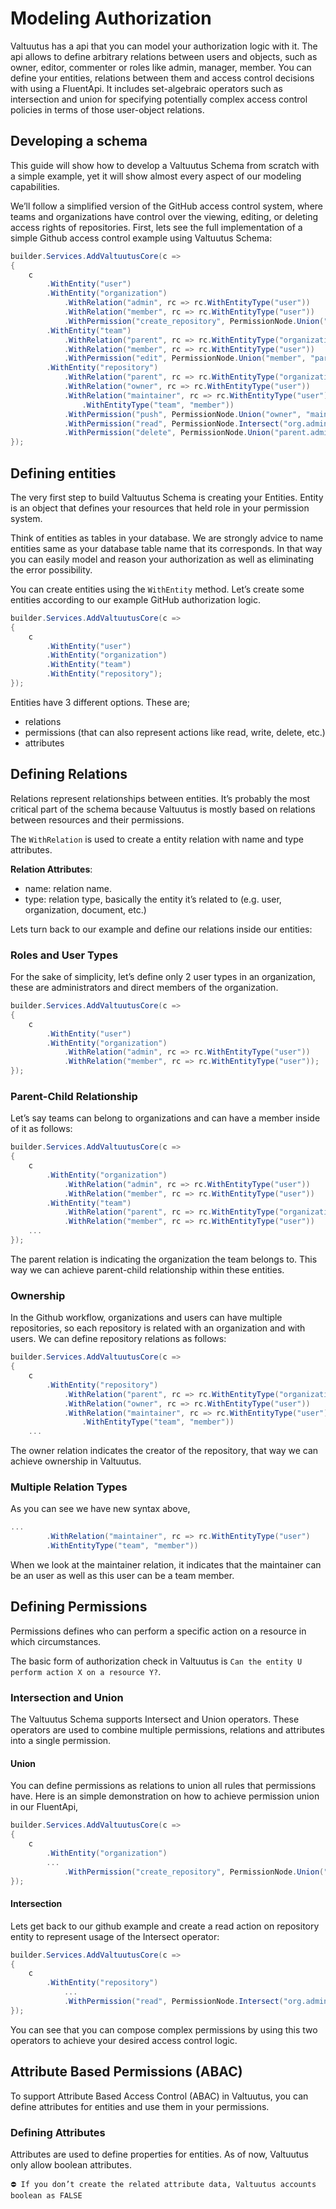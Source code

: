 # Modeling Authorization 
Valtuutus has a api that you can model your authorization logic with it. The api allows to define arbitrary relations between users and objects, such as owner, editor, commenter or roles like admin, manager, member.
You can define your entities, relations between them and access control decisions with using a FluentApi. 
It includes set-algebraic operators such as intersection and union for specifying potentially complex access control policies in terms of those user-object relations.

## Developing a schema
This guide will show how to develop a Valtuutus Schema from scratch with a simple example, yet it will show almost every aspect of our modeling capabilities.

We’ll follow a simplified version of the GitHub access control system, where teams and organizations have control over the viewing, editing, or deleting access rights of repositories.
First, lets see the full implementation of a simple Github access control example using Valtuutus Schema:

```csharp
builder.Services.AddValtuutusCore(c =>
{
    c
        .WithEntity("user")
        .WithEntity("organization")
            .WithRelation("admin", rc => rc.WithEntityType("user"))
            .WithRelation("member", rc => rc.WithEntityType("user"))
            .WithPermission("create_repository", PermissionNode.Union("admin", "member"))
        .WithEntity("team")
            .WithRelation("parent", rc => rc.WithEntityType("organization"))
            .WithRelation("member", rc => rc.WithEntityType("user"))
            .WithPermission("edit", PermissionNode.Union("member", "parent.admin"))
        .WithEntity("repository")
            .WithRelation("parent", rc => rc.WithEntityType("organization"))
            .WithRelation("owner", rc => rc.WithEntityType("user"))
            .WithRelation("maintainer", rc => rc.WithEntityType("user")
                .WithEntityType("team", "member"))
            .WithPermission("push", PermissionNode.Union("owner", "maintainer"))
            .WithPermission("read", PermissionNode.Intersect("org.admin", PermissionNode.Union("owner", "maintainer", "org.member")))
            .WithPermission("delete", PermissionNode.Union("parent.admin", "owner"));
});
```

## Defining entities
The very first step to build Valtuutus Schema is creating your Entities. Entity is an object that defines your resources that held role in your permission system.

Think of entities as tables in your database. We are strongly advice to name entities same as your database table name that its corresponds. In that way you can easily model and reason your authorization as well as eliminating the error possibility.

You can create entities using the `WithEntity` method. Let’s create some entities according to our example GitHub authorization logic.


```csharp
builder.Services.AddValtuutusCore(c =>
{
    c
        .WithEntity("user")
        .WithEntity("organization")
        .WithEntity("team")
        .WithEntity("repository");
});
``` 

Entities have 3 different options. These are;

- relations
- permissions (that can also represent actions like read, write, delete, etc.)
- attributes

## Defining Relations
Relations represent relationships between entities. It’s probably the most critical part of the schema because Valtuutus is mostly based on relations between resources and their permissions.

The `WithRelation` is used to create a entity relation with name and type attributes.

**Relation Attributes**:
- name: relation name.
- type: relation type, basically the entity it’s related to (e.g. user, organization, document, etc.)

Lets turn back to our example and define our relations inside our entities:


### Roles and User Types

For the sake of simplicity, let’s define only 2 user types in an organization, these are administrators and direct members of the organization.

```csharp
builder.Services.AddValtuutusCore(c =>
{
    c
        .WithEntity("user")
        .WithEntity("organization")
            .WithRelation("admin", rc => rc.WithEntityType("user"))
            .WithRelation("member", rc => rc.WithEntityType("user"));
});
```

### Parent-Child Relationship
Let’s say teams can belong to organizations and can have a member inside of it as follows:
```csharp
builder.Services.AddValtuutusCore(c =>
{
    c
        .WithEntity("organization")
            .WithRelation("admin", rc => rc.WithEntityType("user"))
            .WithRelation("member", rc => rc.WithEntityType("user"))
        .WithEntity("team")
            .WithRelation("parent", rc => rc.WithEntityType("organization"))
            .WithRelation("member", rc => rc.WithEntityType("user"))
    ...
});
```
The parent relation is indicating the organization the team belongs to. This way we can achieve parent-child relationship within these entities.

### Ownership
In the Github workflow, organizations and users can have multiple repositories, so each repository is related with an organization and with users. We can define repository relations as follows:
```csharp
builder.Services.AddValtuutusCore(c =>
{
    c
        .WithEntity("repository")
            .WithRelation("parent", rc => rc.WithEntityType("organization"))
            .WithRelation("owner", rc => rc.WithEntityType("user"))
            .WithRelation("maintainer", rc => rc.WithEntityType("user")
                .WithEntityType("team", "member"))
    ...
```

The owner relation indicates the creator of the repository, that way we can achieve ownership in Valtuutus.

### Multiple Relation Types
As you can see we have new syntax above,
```csharp
...
        .WithRelation("maintainer", rc => rc.WithEntityType("user")
        .WithEntityType("team", "member"))
```
When we look at the maintainer relation, it indicates that the maintainer can be an user as well as this user can be a team member.

## Defining Permissions
Permissions defines who can perform a specific action on a resource in which circumstances.

The basic form of authorization check in Valtuutus is `Can the entity U perform action X on a resource Y?`.

### Intersection and Union
The Valtuutus Schema supports Intersect and Union operators. These operators are used to combine multiple permissions, relations and attributes into a single permission.

#### Union
You can define permissions as relations to union all rules that permissions have. Here is an simple demonstration on how to achieve permission union in our FluentApi,
```csharp
builder.Services.AddValtuutusCore(c =>
{
    c
        .WithEntity("organization")
        ...
            .WithPermission("create_repository", PermissionNode.Union("admin", "member"));
});

```


#### Intersection
Lets get back to our github example and create a read action on repository entity to represent usage of the Intersect operator:
```csharp
builder.Services.AddValtuutusCore(c =>
{
    c
        .WithEntity("repository")
            ...
            .WithPermission("read", PermissionNode.Intersect("org.admin", PermissionNode.Union("owner", "maintainer", "org.member")));
});

```
You can see that you can compose complex permissions by using this two operators to achieve your desired access control logic.

## Attribute Based Permissions (ABAC)
To support Attribute Based Access Control (ABAC) in Valtuutus, you can define attributes for entities and use them in your permissions.
### Defining Attributes
Attributes are used to define properties for entities. As of now, Valtuutus only allow boolean attributes.

```
⛔ If you don’t create the related attribute data, Valtuutus accounts boolean as FALSE
```

